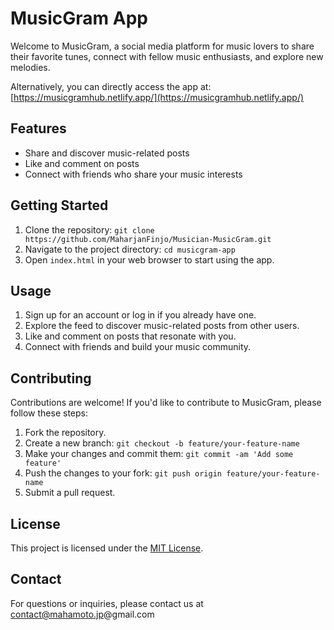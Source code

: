 # MusicGram App

Welcome to MusicGram, a social media platform for music lovers to share their favorite tunes, connect with fellow music enthusiasts, and explore new melodies.

Alternatively, you can directly access the app at: [https://musicgramhub.netlify.app/](https://musicgramhub.netlify.app/)

## Features

- Share and discover music-related posts
- Like and comment on posts
- Connect with friends who share your music interests

## Getting Started

1. Clone the repository: `git clone https://github.com/MaharjanFinjo/Musician-MusicGram.git`
2. Navigate to the project directory: `cd musicgram-app`
3. Open `index.html` in your web browser to start using the app.

## Usage

1. Sign up for an account or log in if you already have one.
2. Explore the feed to discover music-related posts from other users.
3. Like and comment on posts that resonate with you.
4. Connect with friends and build your music community.

## Contributing

Contributions are welcome! If you'd like to contribute to MusicGram, please follow these steps:

1. Fork the repository.
2. Create a new branch: `git checkout -b feature/your-feature-name`
3. Make your changes and commit them: `git commit -am 'Add some feature'`
4. Push the changes to your fork: `git push origin feature/your-feature-name`
5. Submit a pull request.

## License

This project is licensed under the [MIT License](LICENSE).

## Contact

For questions or inquiries, please contact us at contact@mahamoto.jp@gmail.com
